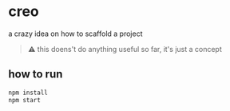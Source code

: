 # creo
a crazy idea on how to scaffold a project

> ⚠️ this doens't do anything useful so far, it's just a concept

## how to run

```sh
npm install
npm start
```
